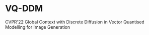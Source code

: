 # VQ-DDM
CVPR'22 Global Context with Discrete Diffusion in Vector Quantised Modelling for Image Generation
